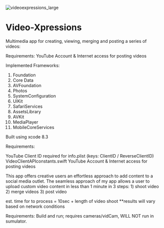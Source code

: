![videoexpressions_large](https://user-images.githubusercontent.com/12479502/32527151-cce1398e-c3fa-11e7-8414-21863196e395.png)

# Video-Xpressions

Multimedia app for creating, viewing, merging and posting a series of videos:


Requirements: 
YouTube Account & Internet access for posting videos


Implemented Frameworks:
1) Foundation
2) Core Data
3) AVFoundation
4) Photos
5) SystemConfiguration
6) UIKit
7) SafariServices
8) AssetsLibrary
9) AVKit
10) MediaPlayer
11) MobileCoreServices


Built using xcode 8.3

Requirements:

YouTube Client ID required for info.plist (keys: ClientID / ReverseClientID)
VideoClientAPIconstants.swift
YouTube Account & Internet access for posting videos

This app offers creative users an effortless approach to add content to a social media outlet. The seamless approach of my app allows a user to upload custom video content in less than 1 minute in 3 steps: 1)    shoot video 2)    merge videos  3)    post video

est. time for to process = 10sec + length of video shoot
**results will vary based on network conditions

Requirements: Build and run; requires cameras/vidCam, WILL NOT run in sumulator.

